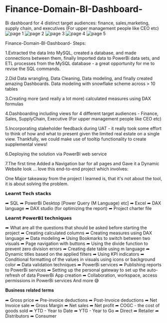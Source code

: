 # Finance-Domain-BI-Dashboard-
Bi dashboard for 4 distinct target audiences: finance, sales,marketing, supply chain, and executives (For upper management people like CEO etc)
![page 1](https://github.com/user-attachments/assets/d2956517-0214-4a4c-8d3d-4cc9b6e4ad8b)
![page 2](https://github.com/user-attachments/assets/a2e2a35d-8fcf-4415-910e-93f1a6a8fe03)
![page 3](https://github.com/user-attachments/assets/fd0b865a-d604-4f96-ad9f-097e74b952af)
![page 4](https://github.com/user-attachments/assets/078628cc-10a4-44d0-9234-01c9380ed39c)
![page 5](https://github.com/user-attachments/assets/f3283796-5d11-48b7-ab94-1c73f2c03fc1)

Finance-Domain-BI-Dashboard-
Steps:

1.Extracted the data Into MySQL, created a database, and made connections between them, finally Imported data to PowerBi data sets, and ETL processes from the MySQL database - a great opportunity for me to revise the SQL commands.

2.Did Data wrangling, Data Cleaning, Data modeling, and finally created amazing Dashboards. Data modeling with snowflake scheme across > 10 tables

3.Creating more (and really a lot more) calculated measures using DAX formulas

4.Dashboarding including views for 4 different target audiences - Finance, Sales, SupplyChain, Executive (For upper management people like CEO etc)

5.Incorporating stakeholder feedback during UAT - it really took some effort to think of how and what to present given the limited real estate on a single view. Thankfully, we could make use of tooltip functionality to create supplemental views!

6.Deploying the solution via PowerBI web service

7.The first time Added a Navigation bar for all pages and Gave it a Dynamic Website look ... love this end-to-end project which involves:

One Major takeaway from the project I learned is, that it's not about the tool, it is about solving the problem.


𝗟𝗲𝗮𝗿𝗻𝘁 𝗧𝗲𝗰𝗵 𝘀𝘁𝗮𝗰𝗸𝘀

➦ SQL ➦ PowerBi Desktop [Power Query (M Language) etc] ➦ Excel ➦ DAX language ➦ DAX studio (for optimizing the report) ➦ Project charter file


𝗟𝗲𝗮𝗿𝗻𝘁 𝗣𝗼𝘄𝗲𝗿𝗕𝗜 𝘁𝗲𝗰𝗵𝗻𝗶𝗾𝘂𝗲𝘀

➦ What are all the questions that should be asked before starting the project ➦ Creating calculated columns ➦ Creating measures using DAX language ➦ Data modeling ➦ Using Bookmarks to switch between two visuals ➦ Page navigation with buttons ➦ Using the divide function to prevent zero division errors ➦ Creating date table using m language ➦ Dynamic titles based on the applied filters ➦ Using KPI indicators ➦ Conditional formatting of the values in visuals using icons or background color ➦ Data validation techniques ➦ PowerBi services ➦ Publishing reports to PowerBi services ➦ Setting up the personal gateway to set up the auto-refresh of data PowerBi App creation ➦ Collaboration, workspace, access permissions in PowerBi services And more 😅

𝐁𝐮𝐬𝐢𝐧𝐞𝐬𝐬 𝐫𝐞𝐥𝐚𝐭𝐞𝐝 𝐭𝐞𝐫𝐦𝐬

➦ Gross price ➦ Pre-invoice deductions ➦ Post-Invoice deductions ➦ Net Invoice sale ➦ Gross Margin ➦ Net sales ➦ Net profit ➦ COGC - the cost of goods sold ➦ YTD - Year to Date ➦ YTG - Year to Go ➦ Direct ➦ Retailer ➦ Distributors ➦ Consumer
